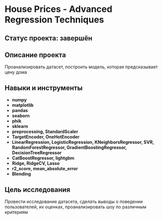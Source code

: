 # House Prices - Advanced Regression Techniques

## Статус проекта: завершён

## Описание проекта

Проанализировать датасет, построить модель, которая предсказывает цену дома

## Навыки и инструменты

- **numpy**
- **matplotlib**
- **pandas**
- **seaborn**
- **phik**
- **sklearn**
- **preprocessing, StandardScaler**
- **TargetEncoder, OneHotEncoder**
- **LinearRegression, LogisticRegression, KNeighborsRegressor, SVR, RandomForestRegressor, GradientBoostingRegressor, DecisionTreeRegressor**
- **CatBoostRegressor, lightgbm**
- **Ridge, RidgeCV, Lasso**
- **r2_score, mean_absolute_error**
- **Blending**

## Цель исследования

Провести исследование датасета, сделать выводы о поведении пользователей, их оценках, проанализировать шоу по различным критериям


